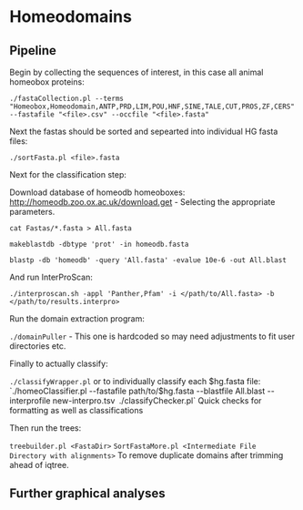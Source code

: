 # Homeodomains

## Pipeline

Begin by collecting the sequences of interest, in this case all animal homeobox proteins:

`./fastaCollection.pl --terms "Homeobox,Homeodomain,ANTP,PRD,LIM,POU,HNF,SINE,TALE,CUT,PROS,ZF,CERS" --fastafile "<file>.csv" --occfile "<file>.fasta"`

Next the fastas should be sorted and sepearted into individual HG fasta files:

`./sortFasta.pl <file>.fasta`

Next for the classification step:

Download database of homeodb homeoboxes: http://homeodb.zoo.ox.ac.uk/download.get - Selecting the appropriate parameters.

`cat Fastas/*.fasta > All.fasta`

`makeblastdb -dbtype 'prot' -in homeodb.fasta`

`blastp -db 'homeodb' -query 'All.fasta' -evalue 10e-6 -out All.blast`

And run InterProScan:

`./interproscan.sh -appl 'Panther,Pfam' -i </path/to/All.fasta> -b </path/to/results.interpro>`

Run the domain extraction program:

`./domainPuller` - This one is hardcoded so may need adjustments to fit user directories etc.

Finally to actually classify:

`./classifyWrapper.pl` or to individually classify each $hg.fasta file:
`./homeoClassifier.pl --fastafile path/to/$hg.fasta --blastfile All.blast --interprofile new-interpro.tsv`
`./classifyChecker.pl` Quick checks for formatting as well as classifications

Then run the trees:

`treebuilder.pl <FastaDir>`
`SortFastaMore.pl <Intermediate File Directory with alignments>` To remove duplicate domains after trimming ahead of iqtree.

## Further graphical analyses



